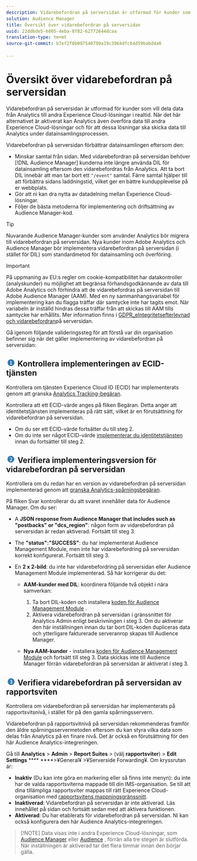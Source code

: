 ```yaml
---
description: Vidarebefordran på serversidan är utformad för kunder som vill dela data från Analytics till andra Experience Cloud-lösningar i realtid. När det här alternativet är aktiverat kan Analytics även överföra data till andra Experience Cloud-lösningar och för att dessa lösningar ska skicka data till Analytics under datainsamlingsprocessen.
solution: Audience Manager
title: Översikt över vidarebefordran på serversidan
uuid: 22ddbde5-6805-4eba-8f82-62772644dcaa
translation-type: tm+mt
source-git-commit: b7ef2f8b097540799a19c3964dfc64d59babd4a6

---
```



# Översikt över vidarebefordran på serversidan

Vidarebefordran på serversidan är utformad för kunder som vill dela data från Analytics till andra Experience Cloud-lösningar i realtid. När det här alternativet är aktiverat kan Analytics även överföra data till andra Experience Cloud-lösningar och för att dessa lösningar ska skicka data till Analytics under datainsamlingsprocessen.

Vidarebefordran på serversidan förbättrar datainsamlingen eftersom den:

* Minskar samtal från sidan. Med vidarebefordran på serversidan behöver [!DNL Audience Manager] kunderna inte längre använda DIL för datainsamling eftersom den vidarebefordras från Analytics. Att ta bort DIL innebär att man tar bort ett `"/event"` samtal. Färre samtal hjälper till att förbättra sidans laddningstid, vilket ger en bättre kundupplevelse på er webbplats.
* Gör att ni kan dra nytta av datadelning mellan Experience Cloud-lösningar.
* Följer de bästa metoderna för implementering och driftsättning av Audience Manager-kod.

>[!TIP]
>
>Nuvarande Audience Manager-kunder som använder Analytics bör migrera till vidarebefordran på serversidan. Nya kunder inom Adobe Analytics och Audience Manager bör implementera vidarebefordran på serversidan (i stället för DIL) som standardmetod för datainsamling och överföring.

>[!IMPORTANT]
>På uppmaning av EU:s regler om cookie-kompatibilitet har datakontroller (analyskunder) nu möjlighet att begränsa förhandsgodkännande av data till Adobe Analytics och förhindra att de vidarebefordras på serversidan till Adobe Audience Manager (AAM). Med en ny sammanhangsvariabel för implementering kan du flagga träffar där samtycke inte har tagits emot. När variabeln är inställd hindras dessa träffar från att skickas till AAM tills samtycke har erhållits. Mer information finns i [GDPR_eIntegritetsefterlevnad och vidarebefordran](/help/admin/admin/c-server-side-forwarding/ssf-gdpr.md)på serversidan.

Gå igenom följande valideringssteg för att förstå var din organisation befinner sig när det gäller implementering av vidarebefordran på serversidan:

## ![step1_icon.png image](assets/step1_icon.png) Kontrollera implementeringen av ECID-tjänsten

Kontrollera om tjänsten Experience Cloud ID (ECID) har implementerats genom att granska [Analytics Tracking-begäran](https://marketing.adobe.com/resources/help/en_US/mcvid/mcvid-test-verify.html).

Kontrollera att ett ECID-värde anges på fliken Begäran. Detta anger att identitetstjänsten implementeras på rätt sätt, vilket är en förutsättning för vidarebefordran på serversidan.

* Om du ser ett ECID-värde fortsätter du till steg 2.
* Om du inte ser något ECID-värde [implementerar du identitetstjänsten](https://marketing.adobe.com/resources/help/en_US/mcvid/mcvid-implementation-guides.html) innan du fortsätter till steg 2.

## ![step2_icon.png image](assets/step2_icon.png) Verifiera implementeringsversion för vidarebefordran på serversidan

Kontrollera om du redan har en version av vidarebefordran på serversidan implementerad genom att [granska Analytics-spårningsbegäran](/help/admin/admin/c-server-side-forwarding/ssf-verify.md).

På fliken Svar kontrollerar du att svaret innehåller data för Audience Manager. Om du ser:

* A **JSON response from Audience Manager that includes such as &quot;postbacks&quot; or &quot;dcs_region&quot;**: någon form av vidarebefordran på serversidan är redan aktiverad. Fortsätt till steg 3.
* The **&quot;status&quot;:&quot;SUCCESS&quot;**: du har implementerat Audience Management Module, men inte har vidarebefordring på serversidan korrekt konfigurerat. Fortsätt till steg 3.
* En **2 x 2-bild**: du inte har vidarebefordring på serversidan eller Audience Management Module implementerad. Så här korrigerar du det:

   * **AAM-kunder med DIL**: koordinera följande två objekt i nära samverkan:

      1. Ta bort DIL-koden och installera [koden för Audience Management Module](https://marketing.adobe.com/resources/help/en_US/aam/c_profiles_audiences.html) .
      1. Aktivera vidarebefordran på serversidan i gränssnittet för Analytics Admin enligt beskrivningen i steg 3. Om du aktiverar den här inställningen innan du tar bort DIL-koden dupliceras data och ytterligare fakturerade serveranrop skapas till Audience Manager.
   * **Nya AAM-kunder** - installera [koden för Audience Management Module](https://marketing.adobe.com/resources/help/en_US/aam/c_profiles_audiences.html) och fortsätt till steg 3. Data skickas inte till Audience Manager förrän vidarebefordran på serversidan är aktiverat i steg 3.


## ![step3_icon.png image](assets/step3_icon.png) Verifiera vidarebefordran på serversidan av rapportsviten

Kontrollera om vidarebefordran på serversidan har implementerats på rapportsvitsnivå, i stället för på den gamla spårningsservern.

Vidarebefordran på rapportsvitnivå på serversidan rekommenderas framför den äldre spårningsservermetoden eftersom du kan styra vilka data som delas från Analytics på en finare nivå. Det är också en förutsättning för den här Audience Analytics-integreringen.

Gå till **Analytics** > **Admin** > **Report Suites** > (välj **rapportsviter**) > **Edit Settings** **** ****>¥General¥ >¥Serverside Forwarding¥. Om kryssrutan är:

* **Inaktiv** (Du kan inte göra en markering eller så finns inte menyn): du inte har de valda rapportsviterna mappade till din IMS-organisation. Se till att dina tillämpliga rapportsviter mappas till rätt Experience Cloud-organisation med [rapportsvitens mappningsgränssnitt](https://docs.adobe.com/content/help/en/core-services/interface/about-core-services/report-suite-mapping.html).
* **Inaktiverad**: Vidarebefordran på serversidan är inte aktiverad. Läs innehållet på sidan och fortsätt sedan med att aktivera funktionen.
* **Aktiverad**: Du har etablerats för vidarebefordran på serversidan. Ni kan också konfigurera den här Audience Analytics-integreringen.

> [!NOTE] Data visas inte i andra Experience Cloud-lösningar, som [Audience Manager](https://marketing.adobe.com/resources/help/en_US/aam/c_aam_home.html) eller [Audience](https://marketing.adobe.com/resources/help/en_US/mcloud/audience_library.html) , förrän alla tre stegen är slutförda. När inställningen är aktiverad tar det flera timmar innan den börjar gälla.

